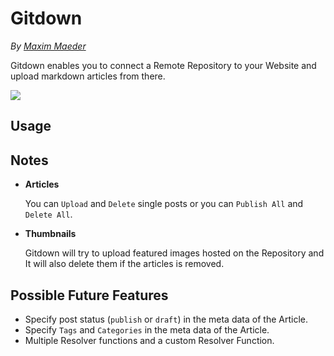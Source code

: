 # Gitdown
*By [Maxim Maeder](https://maximmaeder.com/)*

Gitdown enables you to connect a Remote Repository to your Website and upload markdown articles from there.

![](https://raw.githubusercontent.com/Maximinodotpy/Gitdown/master/images/gitdown.png?token=GHSAT0AAAAAAB6Q4VS4LAW2ICXYCHUTH3JOY7GDDQQ)

## Usage

## Notes

- **Articles**

    You can `Upload` and `Delete` single posts or you can `Publish All` and `Delete All`.

- **Thumbnails**

    Gitdown will try to upload featured images hosted on the Repository and It will also delete them if the articles is removed.

## Possible Future Features
- Specify post status (`publish` or `draft`) in the meta data of the Article.
- Specify `Tags` and `Categories` in the meta data of the Article.
- Multiple Resolver functions and a custom Resolver Function.